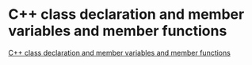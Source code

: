 # C++ class declaration and member variables and member functions
[C++ class declaration and member variables and member functions](https://aiwithcloud.com/2022/09/15/c_class_declaration_and_member_variables_and_member_functions/)